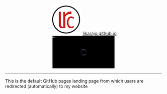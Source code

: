 <div align="center">
  <img alt="Logo" src="favicon.png" width="100" />
  <a href="https://likarajo.github.io" target="_blank">likarajo.github.io</a>
</div>

<div align="center">
  <img alt="Logo" src="landing_page.png" width="200" />
</div>
<hr>
This is the default GitHub pages landing page from which users are redirected (automatically) to my website

